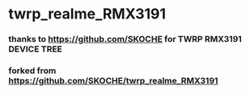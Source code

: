# twrp_realme_RMX3191

### thanks to https://github.com/SKOCHE for TWRP RMX3191 DEVICE TREE

### forked from https://github.com/SKOCHE/twrp_realme_RMX3191
